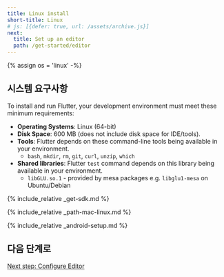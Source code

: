 ```yaml
---
title: Linux install
short-title: Linux
# js: [{defer: true, url: /assets/archive.js}]
next:
  title: Set up an editor
  path: /get-started/editor
---
```


{% assign os = 'linux' -%}

## 시스템 요구사항

To install and run Flutter, your development environment must meet these minimum requirements:

- **Operating Systems**: Linux (64-bit)
- **Disk Space**: 600 MB (does not include disk space for IDE/tools).
- **Tools**: Flutter depends on these command-line tools being available in your environment.
  - `bash`, `mkdir`, `rm`, `git`, `curl`, `unzip`, `which`
- **Shared libraries**: Flutter `test` command depends on this library being available in your environment.
  - `libGLU.so.1` - provided by mesa packages e.g. `libglu1-mesa` on Ubuntu/Debian

{% include_relative _get-sdk.md %}

{% include_relative _path-mac-linux.md %}

{% include_relative _android-setup.md %}

## 다음 단계로

[Next step: Configure Editor](/get-started/editor)
